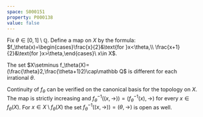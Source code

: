 ```yaml
---
space: S000151
property: P000138
value: false
---
```


Fix $\theta\in[0,1]\setminus\mathbb Q$.
Define a map on $X$ by the formula:
$f_\theta(x)=\begin{cases}\frac{x}{2}&\text{for }x<\theta,\\
\frac{x+1}{2}&\text{for }x>\theta,\end{cases}\ x\in X$.

The set $X\setminus f_\theta(X)=(\frac{\theta}2,\frac{\theta+1}2)\cap\mathbb Q$ is different for each irrational $\theta$.

Continuity of $f_\theta$ can be verified on the canonical basis for the topology on $X$.
The map is strictly increasing and
$f_\theta^{-1}((x,\rightarrow))=(f_\theta^{-1}(x),\rightarrow)$ for every $x\in f_\theta(X)$.
For $x\in X\setminus f_\theta(X)$ the set
$f_\theta^{-1}((x,\rightarrow))=(\theta,\rightarrow)$ is open as well.
